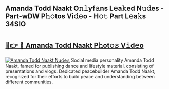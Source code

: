 ## Amanda Todd Naakt O𝚗𝚕yf𝚊ns L𝚎a𝚔ed N𝚞𝚍es - Part-wDW P𝚑𝚘tos Vi𝚍𝚎o - H𝚘𝚝 Part L𝚎a𝚔s 34SlO

# <h2><a href="http://kf0xf4.oniu.top/?m=Amanda+Todd+Naakt">🔗👉 🔴 Amanda Todd Naakt P𝚑ot𝚘𝚜 V𝚒d𝚎o</a></h2>

[![Amanda Todd Naakt Nu𝚍e𝚜](https://i.imgur.com/0qMVB7G.gif)](http://kf0xf4.oniu.top/?m=Amanda+Todd+Naakt)
Social media personality Amanda Todd Naakt, famed for publishing dance and lifestyle material, consisting of presentations and vlogs. Dedicated peacebuilder Amanda Todd Naakt, recognized for their efforts to build peace and understanding between different communities.  
